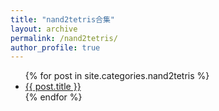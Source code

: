 ```yaml
---
title: "nand2tetris合集"
layout: archive
permalink: /nand2tetris/
author_profile: true
---
```


<ul>  
  {% for post in site.categories.nand2tetris %}  
    <li>  
      <a href="{{ site.baseurl }}{{ post.url }}">{{ post.title }}</a>  
    </li>  
  {% endfor %}  
</ul>
